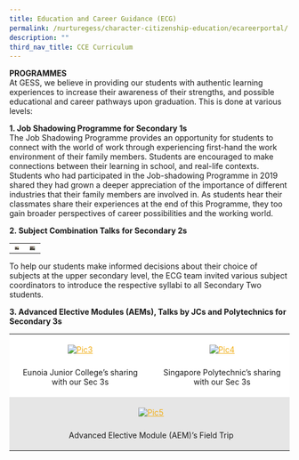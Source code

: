```yaml
---
title: Education and Career Guidance (ECG)
permalink: /nurturegess/character-citizenship-education/ecareerportal/
description: ""
third_nav_title: CCE Curriculum
---
```

**PROGRAMMES**  
At GESS, we believe in providing our students with authentic learning experiences to increase their awareness of their strengths, and possible educational and career pathways upon graduation. This is done at various levels:

**1\. Job Shadowing Programme for Secondary 1s**  
The Job Shadowing Programme provides an opportunity for students to connect with the world of work through experiencing first-hand the work environment of their family members. Students are encouraged to make connections between their learning in school, and real-life contexts.  
Students who had participated in the Job-shadowing Programme in 2019 shared they had grown a deeper appreciation of the importance of different industries that their family members are involved in. As students hear their classmates share their experiences at the end of this Programme, they too gain broader perspectives of career possibilities and the working world.

**2\. Subject Combination Talks for Secondary 2s**

<table width="100%" style="box-sizing: inherit; border-collapse: collapse; border-spacing: 0px; max-width: 100%;"><tbody style="box-sizing: inherit;"><tr style="box-sizing: inherit; background: rgb(255, 255, 255);"><td style="box-sizing: inherit; padding: 5px 10px; width: 7px; text-align: center;"><a href="/images/ecg_1.jpeg" target="_blank" rel="noopener" style="box-sizing: inherit; background-color: transparent; transition: all 0.25s ease-in-out 0s; outline: 0px; color: rgb(255, 208, 26); text-decoration: underline;"><img class="aligncenter wp-image-18590 size-medium" src="/images/ecg_1.jpeg" alt="Pic1" width="300" height="225" style="box-sizing: inherit; border: 0px; vertical-align: middle; max-width: 100%; height: auto; margin: auto; display: block; clear: both;"></a></td><td style="box-sizing: inherit; padding: 5px 10px; width: 9px; text-align: center;"><a href="/images/ecg_2.jpeg" target="_blank" rel="noopener" style="box-sizing: inherit; background-color: transparent; transition: all 0.25s ease-in-out 0s; color: rgb(241, 174, 22); text-decoration: underline;"><img class="aligncenter wp-image-18591 size-medium" src="/images/ecg_2.jpeg" alt="Pic2" width="300" height="225" style="box-sizing: inherit; border: 0px; vertical-align: middle; max-width: 100%; height: auto; margin: auto; display: block; clear: both;"></a></td></tr></tbody></table>

To help our students make informed decisions about their choice of subjects at the upper secondary level, the ECG team invited various subject coordinators to introduce the respective syllabi to all Secondary Two students.

**3\. Advanced Elective Modules (AEMs), Talks by JCs and Polytechnics for Secondary 3s**

<table width="100%" style="box-sizing: inherit; border-collapse: collapse; border-spacing: 0px; max-width: 100%;"><tbody style="box-sizing: inherit;"><tr style="box-sizing: inherit; background: rgb(255, 255, 255);"><td style="box-sizing: inherit; padding: 5px 10px; text-align: center; width: 7px;"><p style="box-sizing: inherit;"></p><div id="attachment_18592" class="wp-caption aligncenter" style="box-sizing: inherit; margin: auto; display: block; clear: both; width: 235px;"><a href="https://ganengsengsch.moe.edu.sg/wp-content/uploads/2019/08/Pic3.jpg" target="_blank" rel="noopener" style="box-sizing: inherit; background-color: transparent; transition: all 0.25s ease-in-out 0s; color: rgb(241, 174, 22); text-decoration: underline;"><img aria-describedby="caption-attachment-18592" class="wp-image-18592 size-medium" src="https://ganengsengsch.moe.edu.sg/wp-content/uploads/2019/08/Pic3-225x300.jpg" alt="Pic3" width="225" height="300" style="box-sizing: inherit; border: 0px; vertical-align: middle; max-width: 100%; height: auto; margin-bottom: 10px;"></a><p id="caption-attachment-18592" class="wp-caption-text" style="box-sizing: inherit;">Eunoia Junior College’s sharing with our Sec 3s</p></div></td><td style="box-sizing: inherit; padding: 5px 10px; text-align: center; width: 9px;"><p style="box-sizing: inherit;"></p><div id="attachment_18593" class="wp-caption aligncenter" style="box-sizing: inherit; margin: auto; display: block; clear: both; width: 235px;"><a href="https://ganengsengsch.moe.edu.sg/wp-content/uploads/2019/08/Pic4.jpg" target="_blank" rel="noopener" style="box-sizing: inherit; background-color: transparent; transition: all 0.25s ease-in-out 0s; color: rgb(241, 174, 22); text-decoration: underline;"><img aria-describedby="caption-attachment-18593" class="wp-image-18593 size-medium" src="https://ganengsengsch.moe.edu.sg/wp-content/uploads/2019/08/Pic4-225x300.jpg" alt="Pic4" width="225" height="300" style="box-sizing: inherit; border: 0px; vertical-align: middle; max-width: 100%; height: auto; margin-bottom: 10px;"></a><p id="caption-attachment-18593" class="wp-caption-text" style="box-sizing: inherit;">Singapore Polytechnic’s sharing with our Sec 3s</p></div></td></tr><tr style="box-sizing: inherit; background: rgb(230, 230, 230);"><td colspan="2" style="box-sizing: inherit; padding: 5px 10px; text-align: center; width: 22px;"><p style="box-sizing: inherit;"></p><div id="attachment_18594" class="wp-caption aligncenter" style="box-sizing: inherit; margin: auto; display: block; clear: both; width: 310px;"><a href="https://ganengsengsch.moe.edu.sg/wp-content/uploads/2019/08/Pic5.jpg" target="_blank" rel="noopener" style="box-sizing: inherit; background-color: transparent; transition: all 0.25s ease-in-out 0s; color: rgb(241, 174, 22); text-decoration: underline;"><img aria-describedby="caption-attachment-18594" class="wp-image-18594 size-medium" src="https://ganengsengsch.moe.edu.sg/wp-content/uploads/2019/08/Pic5-300x225.jpg" alt="Pic5" width="300" height="225" style="box-sizing: inherit; border: 0px; vertical-align: middle; max-width: 100%; height: auto; margin-bottom: 10px;"></a><p id="caption-attachment-18594" class="wp-caption-text" style="box-sizing: inherit;">Advanced Elective Module (AEM)’s Field Trip</p></div></td></tr></tbody></table>